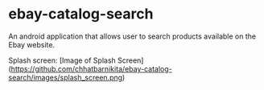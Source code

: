# ebay-catalog-search
An android application that allows user to search products available on the Ebay website.

Splash screen:
[Image of Splash Screen] (https://github.com/chhatbarnikita/ebay-catalog-search/images/splash_screen.png)
